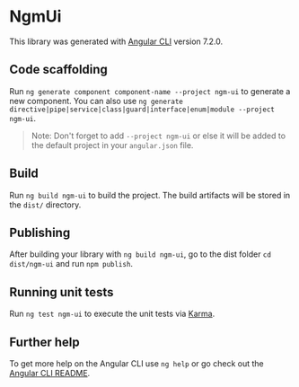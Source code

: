 # NgmUi

This library was generated with [Angular CLI](https://github.com/angular/angular-cli) version 7.2.0.

## Code scaffolding

Run `ng generate component component-name --project ngm-ui` to generate a new component. You can also use `ng generate directive|pipe|service|class|guard|interface|enum|module --project ngm-ui`.
> Note: Don't forget to add `--project ngm-ui` or else it will be added to the default project in your `angular.json` file. 

## Build

Run `ng build ngm-ui` to build the project. The build artifacts will be stored in the `dist/` directory.

## Publishing

After building your library with `ng build ngm-ui`, go to the dist folder `cd dist/ngm-ui` and run `npm publish`.

## Running unit tests

Run `ng test ngm-ui` to execute the unit tests via [Karma](https://karma-runner.github.io).

## Further help

To get more help on the Angular CLI use `ng help` or go check out the [Angular CLI README](https://github.com/angular/angular-cli/blob/master/README.md).
